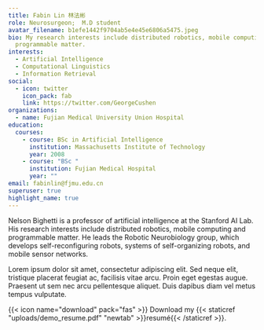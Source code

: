```yaml
---
title: Fabin Lin 林法彬
role: Neurosurgeon;  M.D student
avatar_filename: b1efe1442f9704ab5e4e45e6806a5475.jpeg
bio: My research interests include distributed robotics, mobile computing and
  programmable matter.
interests:
  - Artificial Intelligence
  - Computational Linguistics
  - Information Retrieval
social:
  - icon: twitter
    icon_pack: fab
    link: https://twitter.com/GeorgeCushen
organizations:
  - name: Fujian Medical University Union Hospital
education:
  courses:
    - course: BSc in Artificial Intelligence
      institution: Massachusetts Institute of Technology
      year: 2008
    - course: "BSc "
      institution: Fujian Medical Hospital
      year: ""
email: fabinlin@fjmu.edu.cn
superuser: true
highlight_name: true
---
```


Nelson Bighetti is a professor of artificial intelligence at the Stanford AI Lab. His research interests include distributed robotics, mobile computing and programmable matter. He leads the Robotic Neurobiology group, which develops self-reconfiguring robots, systems of self-organizing robots, and mobile sensor networks.

Lorem ipsum dolor sit amet, consectetur adipiscing elit. Sed neque elit, tristique placerat feugiat ac, facilisis vitae arcu. Proin eget egestas augue. Praesent ut sem nec arcu pellentesque aliquet. Duis dapibus diam vel metus tempus vulputate.

{{< icon name="download" pack="fas" >}} Download my {{< staticref "uploads/demo_resume.pdf" "newtab" >}}resumé{{< /staticref >}}.
